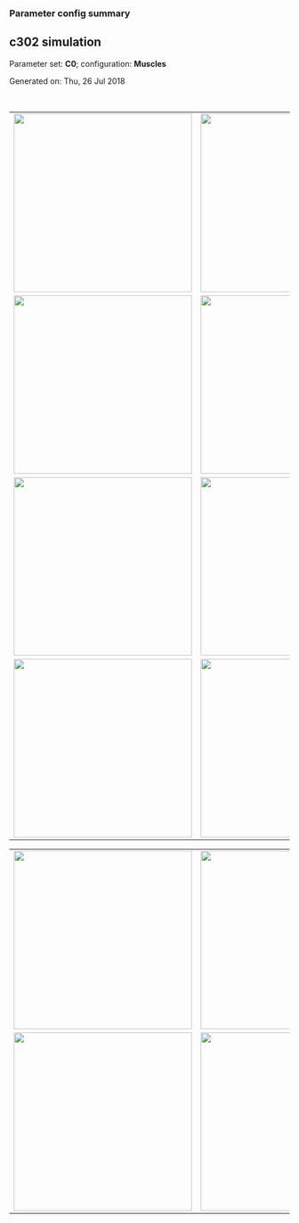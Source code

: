 ### Parameter config summary 
<h2>c302 simulation</h2>
<p>Parameter set: <b>C0</b>; configuration: <b>Muscles</b></p>
<p>Generated on: Thu, 26 Jul 2018</p><br/>
<table>

<tr>
  <td><a href="images/neurons_C0_Muscles.png"><img alt=" " src="images/neurons_C0_Muscles.png" height="320"/></a></td>
  <td><a href="images/traces_neuron_Muscles_C0.png"><img alt=" " src="images/traces_neuron_Muscles_C0.png" height="320"/></a></td>
</tr>

<tr>
  <td><a href="images/neuron_activity_C0_Muscles.png"><img alt=" " src="images/neuron_activity_C0_Muscles.png" height="320"/></a></td>
  <td><a href="images/traces_neuron_activity_Muscles_C0.png"><img alt=" " src="images/traces_neuron_activity_Muscles_C0.png" height="320"/></a></td>
</tr>

<tr>
  <td><a href="images/muscles_C0_Muscles.png"><img alt=" " src="images/muscles_C0_Muscles.png" height="320"/></a></td>
  <td><a href="images/traces_muscles_Muscles_C0.png"><img alt=" " src="images/traces_muscles_Muscles_C0.png" height="320"/></a></td>
</tr>

<tr>
  <td><a href="images/muscle_activity_C0_Muscles.png"><img alt=" " src="images/muscle_activity_C0_Muscles.png" height="320"/></a></td>
  <td><a href="images/traces_muscles_activity_Muscles_C0.png"><img alt=" " src="images/traces_muscles_activity_Muscles_C0.png" height="320"/></a></td>
</tr>
</table>
<table>

<tr><td><a href="images/c302_C0_Muscles_exc_to_neurons.png"><img alt=" " src="images/c302_C0_Muscles_exc_to_neurons.png" height="320"/></a></td>

  <td><a href="images/c302_C0_Muscles_inh_to_neurons.png"><img alt=" " src="images/c302_C0_Muscles_inh_to_neurons.png" height="320"/></a></td>

  <td><a href="images/c302_C0_Muscles_elec_neurons_neurons.png"><img alt=" " src="images/c302_C0_Muscles_elec_neurons_neurons.png" height="320"/></a></td></tr>

<tr><td><a href="images/c302_C0_Muscles_exc_to_muscles.png"><img alt=" " src="images/c302_C0_Muscles_exc_to_muscles.png" height="320"/></a></td>

  <td><a href="images/c302_C0_Muscles_inh_to_muscles.png"><img alt=" " src="images/c302_C0_Muscles_inh_to_muscles.png" height="320"/></a></td></tr>
</table>
